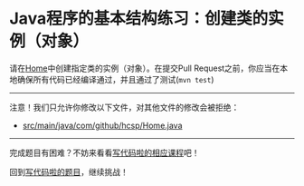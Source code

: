 # Java程序的基本结构练习：创建类的实例（对象）

请在[Home](https://github.com/hcsp/instantiate-class-with-new/blob/master/src/main/java/com/github/hcsp/Home.java)中创建指定类的实例（对象）。在提交Pull Request之前，你应当在本地确保所有代码已经编译通过，并且通过了测试(`mvn test`)

-----
注意！我们只允许你修改以下文件，对其他文件的修改会被拒绝：
- [src/main/java/com/github/hcsp/Home.java](https://github.com/hcsp/instantiate-class-with-new/blob/master/src/main/java/com/github/hcsp/Home.java)
-----


完成题目有困难？不妨来看看[写代码啦的相应课程](https://xiedaimala.com/tasks/316bb6cc-6aa6-4dac-85e4-ce1c01b72c83/video_tutorials/7e4e239e-ff01-4662-8dc8-b2aed6ac89fd)吧！

回到[写代码啦的题目](https://xiedaimala.com/tasks/316bb6cc-6aa6-4dac-85e4-ce1c01b72c83/quizzes/06944902-1bb3-45c5-8e74-33cf88dd9adb)，继续挑战！
